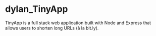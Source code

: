 # dylan_TinyApp
TinyApp is a full stack web application built with Node and Express that allows users to shorten long URLs (à la bit.ly).
